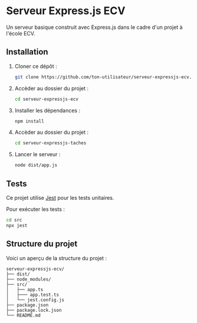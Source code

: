 # Serveur Express.js ECV

Un serveur basique construit avec Express.js dans le cadre d'un projet à l'école ECV.

## Installation

1. Cloner ce dépôt :

   ```bash
   git clone https://github.com/ton-utilisateur/serveur-expressjs-ecv.git
   ```

2. Accèder au dossier du projet :

   ```bash
   cd serveur-expressjs-ecv
   ```

3. Installer les dépendances :

   ```bash
   npm install
   ```

4. Accèder au dossier du projet :

   ```bash
   cd serveur-expressjs-taches
   ```

5. Lancer le serveur :

   ```bash
   node dist/app.js
   ```

## Tests

Ce projet utilise [Jest](https://jestjs.io/) pour les tests unitaires.

Pour exécuter les tests :

```bash
cd src
npx jest
```

## Structure du projet

Voici un aperçu de la structure du projet :

```plaintext
serveur-expressjs-ecv/
├── dist/
├── node_modules/
├── src/
│   ├── app.ts
│   ├─── app.test.ts          
│   └── jest.config.js 
├── package.json
├── package.lock.json
└── README.md
```
